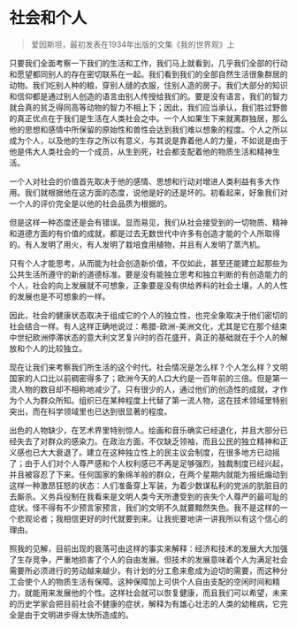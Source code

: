 # 社会和个人
> 爱因斯坦，最初发表在1934年出版的文集《我的世界观》上

只要我们全面考察一下我们的生活和工作，我们马上就看到，几乎我们全部的行动和愿望都同别人的存在密切联系在一起。我们看到我们的全部自然生活很象群居的动物。我们吃别人种的粮，穿别人缝的衣服，住别人造的房子。我们大部分的知识和信仰都是通过别人创造的语言由别人传授给我们的。要是没有语言，我们的智力就会真的贫乏得同高等动物的智力不相上下；因此，我们应当承认，我们胜过野兽的真正优点在于我们是生活在人类社会之中。一个人如果生下来就离群独居，那么他的思想和感情中所保留的原始性和兽性会达到我们难以想象的程度。个人之所以成为个人，以及他的生存之所以有意义，与其说是靠着他人的力量，不如说是由于他是伟大人类社会的一个成员，从生到死，社会都支配着他的物质生活和精神生活。

一个人对社会的价值首先取决于他的感情、思想和行动对增进人类利益有多大作用。我们就根据他在这方面的态度，说他是好的还是坏的。初看起来，好象我们对一个人的评价完全是以他的社会品质为根据的。

但是这样一种态度还是会有错误。显而易见，我们从社会接受到的一切物质、精神和道德方面的有价值的成就，都是过去无数世代中许多有创造才能的个人所取得的。有人发明了用火，有人发明了栽培食用植物，并且有人发明了蒸汽机。

只有个人才能思考，从而能为社会创造新价值，不仅如此，甚至还能建立起那些为公共生活所遵守的新的道德标准。要是没有能独立思考和独立判断的有创造能力的个人，社会的向上发展就不可想象，正象要是没有供给养料的社会土壤，人的人性的发展也是不可想象的一样。

因此，社会的健康状态取决于组成它的个人的独立性，也完全象取决于他们密切的社会结合一样。有人这样正确地说过：希腊-欧洲-美洲文化，尤其是它在那个结束中世纪欧洲停滞状态的意大利文艺复兴时的百花盛开，真正的基础就在于个人的解放和个人的比较独立。

现在让我们来考察我们所生活的这个时代。社会情况是怎么样？个人怎么样？文明国家的人口比以前稠密得多了；欧洲今天的人口大约是一百年前的三倍。但是第一流人物的数目却不相称地减少了。只有很少的人，通过他们的创造性的成就，才作为个人为群众所知。组织已在某种程度上代替了第一流人物，这在技术领域里特别突出，而在科学领域里也已达到很显著的程度。

出色的人物缺少，在艺术界里特别惊人。绘画和音乐确实已经退化，并且大部分已经失去了对群众的感染力。在政治方面，不仅缺乏领袖，而且公民的独立精神和正义感也已大大衰退了。建立在这种独立性上的民主议会制度，在很多地方已动摇了；由于人们对个人尊严感和个人权利感已不再是足够强烈，独裁制度已经兴起，并且被容忍了下来。任何国家的象绵羊般的群众，在两个星期内就能为报纸煽动到这样一种激昂狂怒的状态：人们准备穿上军装，为着少数谋私利的党派的肮脏目的去厮杀。义务兵役制在我看来是文明人类今天所遭受到的丧失个人尊严的最可耻的症状。怪不得有不少预言家预言，我们的文明不久就要黯然失色。我不是这样的一个悲观论者；我相信更好的时代就要到来。让我扼要地讲一讲我所以有这个信心的理由。

照我的见解，目前出现的衰落可由这样的事实来解释：经济和技术的发展大大加强了生存竞争，严重地损害了个人的自由发展。但技术的发展意味着个人为满足社会需要所必须进行的劳动越来越少。有计划的分工愈来愈成为迫切的需要，而这种分工会使个人的物质生活有保障。这种保障加上可供个人自由支配的空闲时间和精力，就能用来发展他的个性。这样社会就可以恢复健康，而且我们可以希望，未来的历史学家会把目前社会不健康的症状，解释为有雄心壮志的人类的幼稚病，它完全是由于文明进步得太快所造成的。
